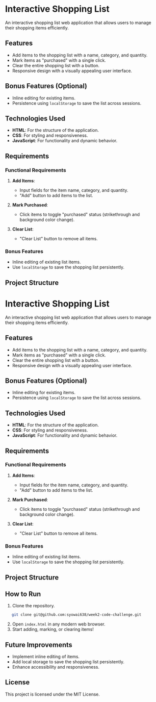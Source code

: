# Interactive Shopping List

An interactive shopping list web application that allows users to manage their shopping items efficiently.

## Features

- Add items to the shopping list with a name, category, and quantity.
- Mark items as "purchased" with a single click.
- Clear the entire shopping list with a button.
- Responsive design with a visually appealing user interface.

## Bonus Features (Optional)

- Inline editing for existing items.
- Persistence using `localStorage` to save the list across sessions.

## Technologies Used

- **HTML**: For the structure of the application.
- **CSS**: For styling and responsiveness.
- **JavaScript**: For functionality and dynamic behavior.

## Requirements

### Functional Requirements

1. **Add Items**:
   - Input fields for the item name, category, and quantity.
   - "Add" button to add items to the list.

2. **Mark Purchased**:
   - Click items to toggle "purchased" status (strikethrough and background color change).

3. **Clear List**:
   - "Clear List" button to remove all items.

### Bonus Features

- Inline editing of existing list items.
- Use `localStorage` to save the shopping list persistently.

## Project Structure

# Interactive Shopping List

An interactive shopping list web application that allows users to manage their shopping items efficiently.

## Features

- Add items to the shopping list with a name, category, and quantity.
- Mark items as "purchased" with a single click.
- Clear the entire shopping list with a button.
- Responsive design with a visually appealing user interface.

## Bonus Features (Optional)

- Inline editing for existing items.
- Persistence using `localStorage` to save the list across sessions.

## Technologies Used

- **HTML**: For the structure of the application.
- **CSS**: For styling and responsiveness.
- **JavaScript**: For functionality and dynamic behavior.

## Requirements

### Functional Requirements

1. **Add Items**:
   - Input fields for the item name, category, and quantity.
   - "Add" button to add items to the list.

2. **Mark Purchased**:
   - Click items to toggle "purchased" status (strikethrough and background color change).

3. **Clear List**:
   - "Clear List" button to remove all items.

### Bonus Features

- Inline editing of existing list items.
- Use `localStorage` to save the shopping list persistently.

## Project Structure

## How to Run

1. Clone the repository.
```bash
   git clone git@github.com:syowai638/week2-code-challenge.git
   ```

2. Open `index.html` in any modern web browser.
3. Start adding, marking, or clearing items!

## Future Improvements

- Implement inline editing of items.
- Add local storage to save the shopping list persistently.
- Enhance accessibility and responsiveness.

## License

This project is licensed under the MIT License.


